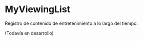 # MyViewingList

Registro de contenido de entretenimiento a lo largo del tiempo.

(Todavía en desarrollo)
